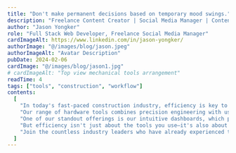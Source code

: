 ```yaml
---
title: "Don't make permanent decisions based on temporary mood swings."
description: "Freelance Content Creator | Social Media Manager | Content Planner | SEO Specialis"
author: "Jason Yongker"
role: "Full Stack Web Developer, Freelance Social Media Manager"
cardImageAlt: https://www.linkedin.com/in/jason-yongker/
authorImage: "@/images/blog/jason.jpeg"
authorImageAlt: "Avatar Description"
pubDate: 2024-02-06
cardImage: "@/images/blog/jason1.jpg"
# cardImageAlt: "Top view mechanical tools arrangement"
readTime: 4
tags: ["tools", "construction", "workflow"]
contents:
  [
    "In today's fast-paced construction industry, efficiency is key to success. At ScrewFast, we understand the importance of optimizing your project workflow to meet deadlines and stay within budget. That's why we're thrilled to introduce our cutting-edge tools designed to empower your projects like never before.",
    "Our range of hardware tools combines precision engineering with user-centric design, ensuring maximum productivity on every job site. From power drills to advanced fastening solutions, ScrewFast's tools are built to withstand the rigors of construction while streamlining your workflow.",
    "One of our standout offerings is our intuitive dashboards, which provide real-time insights into project progress, resource allocation, and more. With user-friendly interfaces, navigating and overseeing your projects has never been easier.",
    "But efficiency isn't just about the tools you use—it's also about the support you receive. That's why ScrewFast offers comprehensive documentation and expert guidance every step of the way. Our dedicated teams are committed to your success, providing personalized assistance to ensure you get the most out of our products.",
    "Join the countless industry leaders who have already experienced the difference ScrewFast tools can make. With our cutting-edge solutions, you can fast-track your projects to success and stay ahead of the competition.",
  ]
---
```

